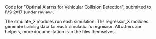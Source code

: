 Code for "Optimal Alarms for Vehicular Collision Detection", submitted to IVS 2017 (under review).

The simulate_X modules run each simulation.
The regressor_X modules generate training data for each simulation's regressor.
All others are helpers, more documentation is in the files themselves.
